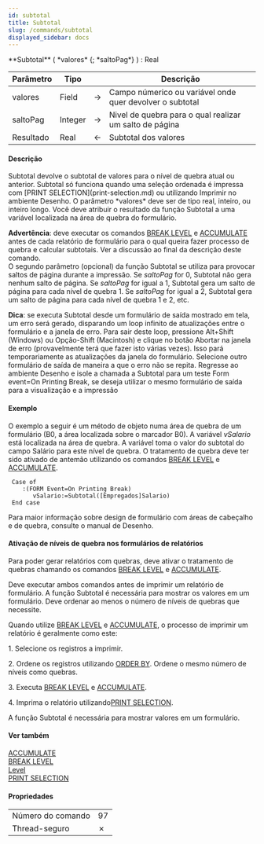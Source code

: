 ```yaml
---
id: subtotal
title: Subtotal
slug: /commands/subtotal
displayed_sidebar: docs
---
```


<!--REF #_command_.Subtotal.Syntax-->**Subtotal** ( *valores* {; *saltoPag*} ) : Real<!-- END REF-->
<!--REF #_command_.Subtotal.Params-->
| Parâmetro | Tipo |  | Descrição |
| --- | --- | --- | --- |
| valores | Field | &#8594;  | Campo númerico ou variável onde quer devolver o subtotal |
| saltoPag | Integer | &#8594;  | Nivel de quebra para o qual realizar um salto de página |
| Resultado | Real | &#8592; | Subtotal dos valores |

<!-- END REF-->

#### Descrição 

<!--REF #_command_.Subtotal.Summary-->Subtotal devolve o subtotal de valores para o nível de quebra atual ou anterior.<!-- END REF--> Subtotal só funciona quando uma seleção ordenada é impressa com [PRINT SELECTION](print-selection.md) ou utilizando Imprimir no ambiente Desenho. O parâmetro *valores* deve ser de tipo real, inteiro, ou inteiro longo. Você deve atribuir o resultado da função Subtotal a uma variável localizada na área de quebra do formulário.  

**Advertência**: deve executar os comandos [BREAK LEVEL](break-level.md) e [ACCUMULATE](accumulate.md) antes de cada relatório de formulário para o qual queira fazer processo de quebra e calcular subtotais. Ver a discussão ao final da descrição deste comando.  
 O segundo parâmetro (opcional) da função Subtotal se utiliza para provocar saltos de página durante a impressão. Se *saltoPag* for 0, Subtotal não gera nenhum salto de página. Se *saltoPag* for igual a 1, Subtotal gera um salto de página para cada nível de quebra 1\. Se *saltoPag* for igual a 2, Subtotal gera um salto de página para cada nível de quebra 1 e 2, etc.  
  
**Dica**: se executa Subtotal desde um formulário de saída mostrado em tela, um erro será gerado, disparando um loop infinito de atualizações entre o formulário e a janela de erro. Para sair deste loop, pressione Alt+Shift (Windows) ou Opção-Shift (Macintosh) e clique no botão Abortar na janela de erro (provavelmente terá que fazer isto várias vezes). Isso pará temporariamente as atualizações da janela do formulário. Selecione outro formulário de saída de maneira a que o erro não se repita. Regresse ao ambiente Desenho e isole a chamada a Subtotal para um teste Form event=On Printing Break,  se deseja utilizar o mesmo formulário de saída para a visualização e a impressão 

#### Exemplo 

O exemplo a seguir é um método de objeto numa área de quebra de um formulário (B0, a área localizada sobre o marcador B0). A variável *vSalario* está localizada na área de quebra. A variável toma o valor do subtotal do campo Salário para este nível de quebra. O tratamento de quebra deve ter sido ativado de antemão utilizando os comandos [BREAK LEVEL](break-level.md) e [ACCUMULATE](accumulate.md).

```4d
 Case of
    :(FORM Event=On Printing Break)
       vSalario:=Subtotal([Empregados]Salario)
 End case
```

Para maior informação sobre design de formulário com áreas de cabeçalho e de quebra, consulte o manual de Desenho.

#### Ativação de níveis de quebra nos formulários de relatórios 

Para poder gerar relatórios com quebras, deve ativar o tratamento de quebras chamando os comandos [BREAK LEVEL](break-level.md) e [ACCUMULATE](accumulate.md).  
  
Deve executar ambos comandos antes de imprimir um relatório de formulário. A função Subtotal é necessária para mostrar os valores em um formulário. Deve ordenar ao menos o número de níveis de quebras que necessite.  
  
Quando utilize [BREAK LEVEL](break-level.md) e [ACCUMULATE](accumulate.md), o processo de imprimir um relatório é geralmente como este:  
  
1\. Selecione os registros a imprimir.  
  
2\. Ordene os registros utilizando [ORDER BY](order-by.md). Ordene o mesmo número de níveis como quebras.  
  
3\. Executa [BREAK LEVEL](break-level.md) e [ACCUMULATE](accumulate.md).  
  
4\. Imprima o relatório utilizando[PRINT SELECTION](print-selection.md).  
  
A função Subtotal é necessária para mostrar valores em um formulário.  

#### Ver também 

[ACCUMULATE](accumulate.md)  
[BREAK LEVEL](break-level.md)  
[Level ](level.md)  
[PRINT SELECTION](print-selection.md)  

#### Propriedades

|  |  |
| --- | --- |
| Número do comando | 97 |
| Thread-seguro | &cross; |


